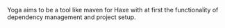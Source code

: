 Yoga aims to be a tool like maven for Haxe with at first the functionality of dependency management and project setup.
